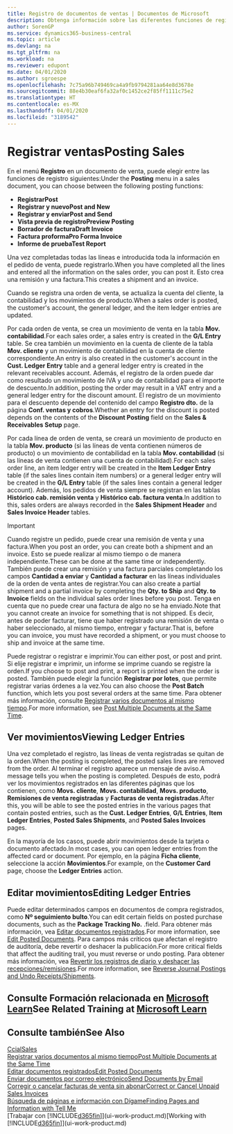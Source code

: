 ```yaml
---
title: Registro de documentos de ventas | Documentos de Microsoft
description: Obtenga información sobre las diferentes funciones de registro para registrar documentos de ventas y cómo puede actualizar los documentos registrados.
author: SorenGP
ms.service: dynamics365-business-central
ms.topic: article
ms.devlang: na
ms.tgt_pltfrm: na
ms.workload: na
ms.reviewer: edupont
ms.date: 04/01/2020
ms.author: sgroespe
ms.openlocfilehash: 7c75a96b749469ca4a9fb9794281aa64e8d3678e
ms.sourcegitcommit: 88e4b30eaf6fa32af0c1452ce2f85ff1111c75e2
ms.translationtype: HT
ms.contentlocale: es-MX
ms.lasthandoff: 04/01/2020
ms.locfileid: "3189542"
---
```

# <a name="posting-sales"></a><span data-ttu-id="70023-103">Registrar ventas</span><span class="sxs-lookup"><span data-stu-id="70023-103">Posting Sales</span></span>
<span data-ttu-id="70023-104">En el menú **Registro** en un documento de venta, puede elegir entre las funciones de registro siguientes:</span><span class="sxs-lookup"><span data-stu-id="70023-104">Under the **Posting** menu in a sales document, you can choose between the following posting functions:</span></span>

* <span data-ttu-id="70023-105">**Registrar**</span><span class="sxs-lookup"><span data-stu-id="70023-105">**Post**</span></span>
* <span data-ttu-id="70023-106">**Registrar y nuevo**</span><span class="sxs-lookup"><span data-stu-id="70023-106">**Post and New**</span></span>
* <span data-ttu-id="70023-107">**Registrar y enviar**</span><span class="sxs-lookup"><span data-stu-id="70023-107">**Post and Send**</span></span>
* <span data-ttu-id="70023-108">**Vista previa de registro**</span><span class="sxs-lookup"><span data-stu-id="70023-108">**Preview Posting**</span></span>
* <span data-ttu-id="70023-109">**Borrador de factura**</span><span class="sxs-lookup"><span data-stu-id="70023-109">**Draft Invoice**</span></span>
* <span data-ttu-id="70023-110">**Factura proforma**</span><span class="sxs-lookup"><span data-stu-id="70023-110">**Pro Forma Invoice**</span></span>
* <span data-ttu-id="70023-111">**Informe de prueba**</span><span class="sxs-lookup"><span data-stu-id="70023-111">**Test Report**</span></span>

<span data-ttu-id="70023-112">Una vez completadas todas las líneas e introducida toda la información en el pedido de venta, puede registrarlo.</span><span class="sxs-lookup"><span data-stu-id="70023-112">When you have completed all the lines and entered all the information on the sales order, you can post it.</span></span> <span data-ttu-id="70023-113">Esto crea una remisión y una factura.</span><span class="sxs-lookup"><span data-stu-id="70023-113">This creates a shipment and an invoice.</span></span>

<span data-ttu-id="70023-114">Cuando se registra una orden de venta, se actualiza la cuenta del cliente, la contabilidad y los movimientos de producto.</span><span class="sxs-lookup"><span data-stu-id="70023-114">When a sales order is posted, the customer's account, the general ledger, and the item ledger entries are updated.</span></span>

<span data-ttu-id="70023-115">Por cada orden de venta, se crea un movimiento de venta en la tabla **Mov. contabilidad**.</span><span class="sxs-lookup"><span data-stu-id="70023-115">For each sales order, a sales entry is created in the **G/L Entry** table.</span></span> <span data-ttu-id="70023-116">Se crea también un movimiento en la cuenta de cliente de la tabla **Mov. cliente** y un movimiento de contabilidad en la cuenta de cliente correspondiente.</span><span class="sxs-lookup"><span data-stu-id="70023-116">An entry is also created in the customer's account in the **Cust. Ledger Entry** table and a general ledger entry is created in the relevant receivables account.</span></span> <span data-ttu-id="70023-117">Además, el registro de la orden puede dar como resultado un movimiento de IVA y uno de contabilidad para el importe de descuento.</span><span class="sxs-lookup"><span data-stu-id="70023-117">In addition, posting the order may result in a VAT entry and a general ledger entry for the discount amount.</span></span> <span data-ttu-id="70023-118">El registro de un movimiento para el descuento depende del contenido del campo **Registro dto.** de la página **Conf. ventas y cobros**.</span><span class="sxs-lookup"><span data-stu-id="70023-118">Whether an entry for the discount is posted depends on the contents of the **Discount Posting** field on the **Sales & Receivables Setup** page.</span></span>

<span data-ttu-id="70023-119">Por cada línea de orden de venta, se creará un movimiento de producto en la tabla **Mov. producto** (si las líneas de venta contienen números de producto) o un movimiento de contabilidad en la tabla **Mov. contabilidad** (si las líneas de venta contienen una cuenta de contabilidad).</span><span class="sxs-lookup"><span data-stu-id="70023-119">For each sales order line, an item ledger entry will be created in the **Item Ledger Entry** table (if the sales lines contain item numbers) or a general ledger entry will be created in the **G/L Entry** table (if the sales lines contain a general ledger account).</span></span> <span data-ttu-id="70023-120">Además, los pedidos de venta siempre se registran en las tablas **Histórico cab. remisión venta** y **Histórico cab. factura venta**.</span><span class="sxs-lookup"><span data-stu-id="70023-120">In addition to this, sales orders are always recorded in the **Sales Shipment Header** and **Sales Invoice Header** tables.</span></span>

> [!IMPORTANT]  
>   <span data-ttu-id="70023-121">Cuando registre un pedido, puede crear una remisión de venta y una factura.</span><span class="sxs-lookup"><span data-stu-id="70023-121">When you post an order, you can create both a shipment and an invoice.</span></span> <span data-ttu-id="70023-122">Esto se puede realizar al mismo tiempo o de manera independiente.</span><span class="sxs-lookup"><span data-stu-id="70023-122">These can be done at the same time or independently.</span></span> <span data-ttu-id="70023-123">También puede crear una remisión y una factura parciales completando los campos **Cantidad a enviar** y **Cantidad a facturar** en las líneas individuales de la orden de venta antes de registrar.</span><span class="sxs-lookup"><span data-stu-id="70023-123">You can also create a partial shipment and a partial invoice by completing the **Qty. to Ship** and **Qty. to Invoice** fields on the individual sales order lines before you post.</span></span> <span data-ttu-id="70023-124">Tenga en cuenta que no puede crear una factura de algo no se ha enviado.</span><span class="sxs-lookup"><span data-stu-id="70023-124">Note that you cannot create an invoice for something that is not shipped.</span></span> <span data-ttu-id="70023-125">Es decir, antes de poder facturar, tiene que haber registrado una remisión de venta o haber seleccionado, al mismo tiempo, entregar y facturar.</span><span class="sxs-lookup"><span data-stu-id="70023-125">That is, before you can invoice, you must have recorded a shipment, or you must choose to ship and invoice at the same time.</span></span>

<span data-ttu-id="70023-126">Puede registrar o registrar e imprimir.</span><span class="sxs-lookup"><span data-stu-id="70023-126">You can either post, or post and print.</span></span> <span data-ttu-id="70023-127">Si elije registrar e imprimir, un informe se imprime cuando se registre la orden.</span><span class="sxs-lookup"><span data-stu-id="70023-127">If you choose to post and print, a report is printed when the order is posted.</span></span> <span data-ttu-id="70023-128">También puede elegir la función **Registrar por lotes**, que permite registrar varias órdenes a la vez.</span><span class="sxs-lookup"><span data-stu-id="70023-128">You can also choose the **Post Batch** function, which lets you post several orders at the same time.</span></span> <span data-ttu-id="70023-129">Para obtener más información, consulte [Registrar varios documentos al mismo tiempo](ui-batch-posting.md).</span><span class="sxs-lookup"><span data-stu-id="70023-129">For more information, see [Post Multiple Documents at the Same Time](ui-batch-posting.md).</span></span>

## <a name="viewing-ledger-entries"></a><span data-ttu-id="70023-130">Ver movimientos</span><span class="sxs-lookup"><span data-stu-id="70023-130">Viewing Ledger Entries</span></span>
<span data-ttu-id="70023-131">Una vez completado el registro, las líneas de venta registradas se quitan de la orden.</span><span class="sxs-lookup"><span data-stu-id="70023-131">When the posting is completed, the posted sales lines are removed from the order.</span></span> <span data-ttu-id="70023-132">Al terminar el registro aparece un mensaje de aviso.</span><span class="sxs-lookup"><span data-stu-id="70023-132">A message tells you when the posting is completed.</span></span> <span data-ttu-id="70023-133">Después de esto, podrá ver los movimientos registrados en las diferentes páginas que los contienen, como **Movs. cliente**, **Movs. contabilidad**, **Movs. producto**, **Remisiones de venta registradas** y **Facturas de venta registradas**.</span><span class="sxs-lookup"><span data-stu-id="70023-133">After this, you will be able to see the posted entries in the various pages that contain posted entries, such as the **Cust. Ledger Entries**, **G/L Entries**, **Item Ledger Entries**, **Posted Sales Shipments**, and **Posted Sales Invoices** pages.</span></span>  

<span data-ttu-id="70023-134">En la mayoría de los casos, puede abrir movimientos desde la tarjeta o documento afectado.</span><span class="sxs-lookup"><span data-stu-id="70023-134">In most cases, you can open ledger entries from the affected card or document.</span></span> <span data-ttu-id="70023-135">Por ejemplo, en la página **Ficha cliente**, seleccione la acción **Movimientos**.</span><span class="sxs-lookup"><span data-stu-id="70023-135">For example, on the **Customer Card** page, choose the **Ledger Entries** action.</span></span>

## <a name="editing-ledger-entries"></a><span data-ttu-id="70023-136">Editar movimientos</span><span class="sxs-lookup"><span data-stu-id="70023-136">Editing Ledger Entries</span></span>
<span data-ttu-id="70023-137">Puede editar determinados campos en documentos de compra registrados, como **Nº seguimiento bulto**.</span><span class="sxs-lookup"><span data-stu-id="70023-137">You can edit certain fields on posted purchase documents, such as the **Package Tracking No.**</span></span> <span data-ttu-id="70023-138">.</span><span class="sxs-lookup"><span data-stu-id="70023-138">field.</span></span> <span data-ttu-id="70023-139">Para obtener más información, vea [Editar documentos registrados](across-edit-posted-document.md).</span><span class="sxs-lookup"><span data-stu-id="70023-139">For more information, see [Edit Posted Documents](across-edit-posted-document.md).</span></span> <span data-ttu-id="70023-140">Para campos más críticos que afectan el registro de auditoría, debe revertir o deshacer la publicación.</span><span class="sxs-lookup"><span data-stu-id="70023-140">For more critical fields that affect the auditing trail, you must reverse or undo posting.</span></span> <span data-ttu-id="70023-141">Para obtener más información, vea [Revertir los registros de diario y deshacer las recepciones/remisiones](finance-how-reverse-journal-posting.md).</span><span class="sxs-lookup"><span data-stu-id="70023-141">For more information, see [Reverse Journal Postings and Undo Receipts/Shipments](finance-how-reverse-journal-posting.md).</span></span>

## <a name="see-related-training-at-microsoft-learn"></a><span data-ttu-id="70023-142">Consulte Formación relacionada en [Microsoft Learn](/learn/modules/ship-invoice-items-dynamics-365-business-central/index)</span><span class="sxs-lookup"><span data-stu-id="70023-142">See Related Training at [Microsoft Learn](/learn/modules/ship-invoice-items-dynamics-365-business-central/index)</span></span>

## <a name="see-also"></a><span data-ttu-id="70023-143">Consulte también</span><span class="sxs-lookup"><span data-stu-id="70023-143">See Also</span></span>
[<span data-ttu-id="70023-144">Ccial</span><span class="sxs-lookup"><span data-stu-id="70023-144">Sales</span></span>](sales-manage-sales.md)  
[<span data-ttu-id="70023-145">Registrar varios documentos al mismo tiempo</span><span class="sxs-lookup"><span data-stu-id="70023-145">Post Multiple Documents at the Same Time</span></span>](ui-batch-posting.md)  
[<span data-ttu-id="70023-146">Editar documentos registrados</span><span class="sxs-lookup"><span data-stu-id="70023-146">Edit Posted Documents</span></span>](across-edit-posted-document.md)  
[<span data-ttu-id="70023-147">Enviar documentos por correo electrónico</span><span class="sxs-lookup"><span data-stu-id="70023-147">Send Documents by Email</span></span>](ui-how-send-documents-email.md)  
[<span data-ttu-id="70023-148">Corregir o cancelar facturas de venta sin abonar</span><span class="sxs-lookup"><span data-stu-id="70023-148">Correct or Cancel Unpaid Sales Invoices</span></span>](sales-how-correct-cancel-sales-invoice.md)  
[<span data-ttu-id="70023-149">Búsqueda de páginas e información con Dígame</span><span class="sxs-lookup"><span data-stu-id="70023-149">Finding Pages and Information with Tell Me</span></span>](ui-search.md)  
<span data-ttu-id="70023-150">[Trabajar con [!INCLUDE[d365fin](includes/d365fin_md.md)]](ui-work-product.md)</span><span class="sxs-lookup"><span data-stu-id="70023-150">[Working with [!INCLUDE[d365fin](includes/d365fin_md.md)]](ui-work-product.md)</span></span>
